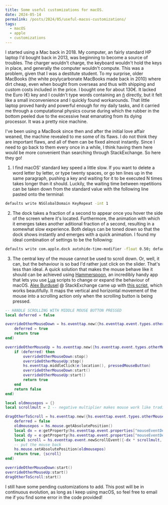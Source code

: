 ```yaml
---
title: Some useful customizations for macOS.
date: 2024-05-14
permalink: /posts/2024/05/useful-macos-customizations/
tags:
  - macOS
  - apple
  - customizations
---
```


I started using a Mac back in 2018. My computer, an fairly standard HP laptop I'd bought back in 2013, was beginning to become a source of troubles. The charger wouldn't charge, the keyboard wouldn't hold the keys in place, and generally the computer wouldn't compute. This was a problem, given that I was a destitute student. To my surprise, older MacBooks (the white poylycarbonate MacBooks made back in 2010) where dirt cheap, even when bought from overseas and thus with shipping and custom costs included in the price. I bought one for about 130€. It lacked the Euro (€) key and I couldn't type words containing an [ñ](https://en.wikipedia.org/wiki/Ñ) directly, but it felt like a small inconvenience and I quickly found workarounds. That little laptop proved hardy and powerful enough for my daily tasks, and it carried me through a computational physics course during which the rubber in the bottom peeled due to the excessive heat emanating from its dying processor. It was a pretty nice machine.

I've been using a MacBook since then and after the initial love affair weaned, the machine revealed to me some of its flaws. I do not think they are important flaws, and all of them can be fixed almost instantly. Since I need to go back to them every once in a while, I think having them here would be more convenient than searching through StackExchange. So here they go!

1. I find macOS' standard key speed a little slow. If you want to delete a word letter by letter, or type twenty spaces, or go ten lines up in the same paragraph, pushing a key and waiting for it to be executed N times takes longer than it should. Luckily, the waiting time between repetitions can be taken down from the standard value with the following line pasted onto the terminal:
```bash
defaults write NSGlobalDomain KeyRepeat -int 1
```

2. The dock takes a fraction of a second to appear once you hover the side of the screen where it's located. Furthermore, the animation with which it emerges takes another aditional fraction of a second, resulting in a somewhat slow experience. Both delays can be toned down so that the dock shows instantly and emerges with a quick animation. I found my ideal combination of settings to be the following:
```bash
defaults write com.apple.dock autohide-time-modifier -float 0.50; defaults write com.apple.dock autohide-delay -float 0; killall Dock
```

3. The central key of the mouse cannot be used to scroll down. Or, well, it can, but the behaviour is so bad I'd rather just click on the slider. That's less than ideal. A quick solution that makes the mouse behave like it should can be achieved using [Hammerspoon](https://www.hammerspoon.org), an incredibly handy app that lets you use [Lua](https://www.lua.org) scripts to change or expand the behaviour of macOS. [Alex Burdusel](https://superuser.com/users/219382/alex-burdusel) @ StackExchange came up with [this script](https://superuser.com/questions/303424/can-i-enable-scrolling-with-middle-button-drag-in-os-x), which works beautifully. It maps the vertical and horizontal movement of the mouse into a scrolling action only when the scrolling button is being pressed.

```lua
-- HANDLE SCROLLING WITH MIDDLE MOUSE BUTTON PRESSED
local deferred = false

overrideOtherMouseDown = hs.eventtap.new({hs.eventtap.event.types.otherMouseDown}, function(e)
    deferred = true
    return true
end)

overrideOtherMouseUp = hs.eventtap.new({hs.eventtap.event.types.otherMouseUp}, function(e)
    if (deferred) then
        overrideOtherMouseDown:stop()
        overrideOtherMouseUp:stop()
        hs.eventtap.middleClick(e:location(), pressedMouseButton)
        overrideOtherMouseDown:start()
        overrideOtherMouseUp:start()
        return true
    end
    return false
end)

local oldmousepos = {}
local scrollmult = 2 -- negative multiplier makes mouse work like traditional scrollwheel, for macOS, use positive number.

dragOtherToScroll = hs.eventtap.new({hs.eventtap.event.types.otherMouseDragged}, function(e)
    deferred = false
    oldmousepos = hs.mouse.getAbsolutePosition()
    local dx = e:getProperty(hs.eventtap.event.properties["mouseEventDeltaX"])
    local dy = e:getProperty(hs.eventtap.event.properties["mouseEventDeltaY"])
    local scroll = hs.eventtap.event.newScrollEvent({-dx * scrollmult, -dy * scrollmult}, {}, "pixel")
    -- put the mouse back
    hs.mouse.setAbsolutePosition(oldmousepos)
    return true, {scroll}
end)

overrideOtherMouseDown:start()
overrideOtherMouseUp:start()
dragOtherToScroll:start()
```

I still have some pending customizations to add. This post will be in continuous evolution, as long as I keep using macOS, so feel free to email me if you find some error in the code provided!
